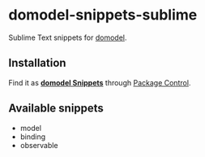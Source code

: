 # domodel-snippets-sublime

Sublime Text snippets for [domodel](https://github.com/thoughtsunificator/domodel).

## Installation

Find it as [**domodel Snippets**](https://packagecontrol.io/packages/domodel%20Snippets) through [Package Control](https://packagecontrol.io/).

## Available snippets

- model
- binding
- observable
